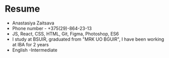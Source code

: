 # Resume
* Anastasiya Zaitsava
* Phone number - +375(29)-864-23-13
* JS, React, CSS, HTML, Git, Figma, Photoshop, ES6
* I study at BSUIR, graduated from "MRK UO BGUIR", I have been working at IBA for 2 years
* English -Intermediate
